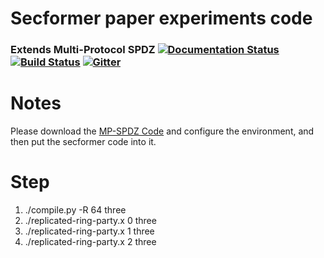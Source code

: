 # Secformer paper experiments code
### Extends Multi-Protocol SPDZ [![Documentation Status](https://readthedocs.org/projects/mp-spdz/badge/?version=latest)](https://mp-spdz.readthedocs.io/en/latest/?badge=latest) [![Build Status](https://dev.azure.com/data61/MP-SPDZ/_apis/build/status/data61.MP-SPDZ?branchName=master)](https://dev.azure.com/data61/MP-SPDZ/_build/latest?definitionId=7&branchName=master) [![Gitter](https://badges.gitter.im/MP-SPDZ/community.svg)](https://gitter.im/MP-SPDZ/community?utm_source=badge&utm_medium=badge&utm_campaign=pr-badge)

# Notes
Please download the [MP-SPDZ Code](https://github.com/data61/MP-SPDZ) and configure the environment, and then put the secformer code into it.

# Step
1. ./compile.py -R 64 three
2. ./replicated-ring-party.x 0 three
3. ./replicated-ring-party.x 1 three
4. ./replicated-ring-party.x 2 three